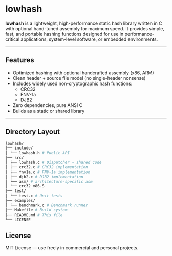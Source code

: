 # lowhash

**lowhash** is a lightweight, high-performance static hash library written in C with optional hand-tuned assembly for maximum speed. It provides simple, fast, and portable hashing functions designed for use in performance-critical applications, system-level software, or embedded environments.

---

## Features

-  Optimized hashing with optional handcrafted assembly (x86, ARM)
- Clean header + source file model (no single-header nonsense)
- Includes widely used non-cryptographic hash functions:
  - CRC32
  - FNV-1a
  - DJB2
- Zero dependencies, pure ANSI C
- Builds as a static or shared library

---

## Directory Layout
```sh
lowhash/
├── include/
│ └── lowhash.h # Public API
├── src/
│ ├── lowhash.c # Dispatcher + shared code
│ ├── crc32.c # CRC32 implementation
│ ├── fnv1a.c # FNV-1a implementation
│ ├── djb2.c # DJB2 implementation
│ └── asm/ # architecture-specific asm
│ └── crc32_x86.S
├── test/
│ └── test.c # Unit tests
├── examples/
│ └── benchmark.c # Benchmark runner
├── Makefile # Build system
├── README.md # This file
└── LICENSE
```

## License
MIT License — use freely in commercial and personal projects.

